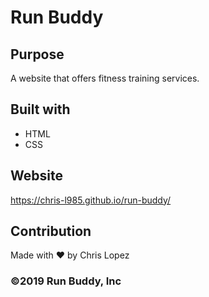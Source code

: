 # Run Buddy

## Purpose 
A website that offers fitness training services.

## Built with
* HTML
* CSS

## Website
https://chris-l985.github.io/run-buddy/

## Contribution
Made with ❤️ by Chris Lopez

### ©️2019 Run Buddy, Inc 
